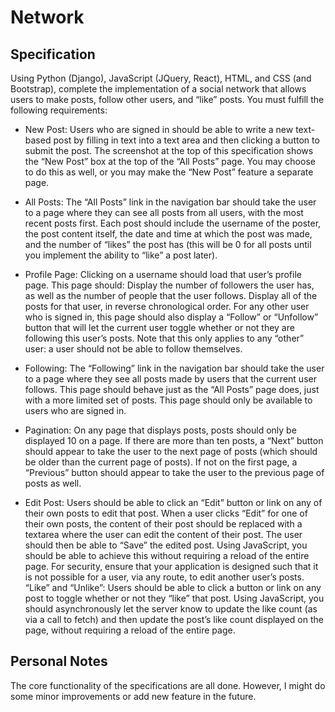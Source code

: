 # Network

## Specification

Using Python (Django), JavaScript (JQuery, React), HTML, and CSS (and Bootstrap), complete the implementation of a social network that allows users to make posts, follow other users, and “like” posts. You must fulfill the following requirements:

- New Post: Users who are signed in should be able to write a new text-based post by filling in text into a text area and then clicking a button to submit the post.
The screenshot at the top of this specification shows the “New Post” box at the top of the “All Posts” page. You may choose to do this as well, or you may make the “New Post” feature a separate page.

- All Posts: The “All Posts” link in the navigation bar should take the user to a page where they can see all posts from all users, with the most recent posts first.
Each post should include the username of the poster, the post content itself, the date and time at which the post was made, and the number of “likes” the post has (this will be 0 for all posts until you implement the ability to “like” a post later).

- Profile Page: Clicking on a username should load that user’s profile page. This page should:
Display the number of followers the user has, as well as the number of people that the user follows.
Display all of the posts for that user, in reverse chronological order.
For any other user who is signed in, this page should also display a “Follow” or “Unfollow” button that will let the current user toggle whether or not they are following this user’s posts. Note that this only applies to any “other” user: a user should not be able to follow themselves.

- Following: The “Following” link in the navigation bar should take the user to a page where they see all posts made by users that the current user follows.
This page should behave just as the “All Posts” page does, just with a more limited set of posts.
This page should only be available to users who are signed in.

- Pagination: On any page that displays posts, posts should only be displayed 10 on a page. If there are more than ten posts, a “Next” button should appear to take the user to the next page of posts (which should be older than the current page of posts). If not on the first page, a “Previous” button should appear to take the user to the previous page of posts as well.

- Edit Post: Users should be able to click an “Edit” button or link on any of their own posts to edit that post.
When a user clicks “Edit” for one of their own posts, the content of their post should be replaced with a textarea where the user can edit the content of their post.
The user should then be able to “Save” the edited post. Using JavaScript, you should be able to achieve this without requiring a reload of the entire page.
For security, ensure that your application is designed such that it is not possible for a user, via any route, to edit another user’s posts.
“Like” and “Unlike”: Users should be able to click a button or link on any post to toggle whether or not they “like” that post.
Using JavaScript, you should asynchronously let the server know to update the like count (as via a call to fetch) and then update the post’s like count displayed on the page, without requiring a reload of the entire page.

## Personal Notes

The core functionality of the specifications are all done. However, I might do some minor improvements or add new feature in the future.
